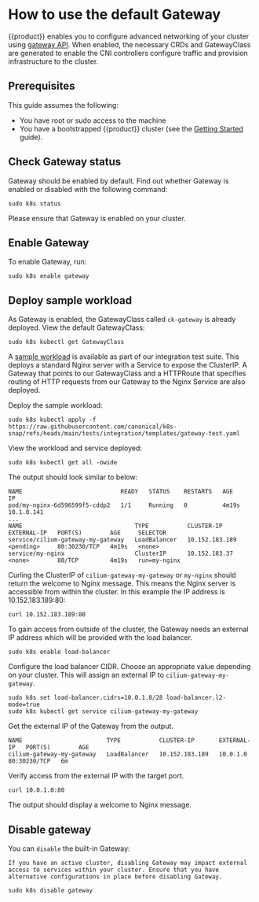 # How to use the default Gateway

{{product}} enables you to configure advanced networking of your cluster using
[gateway API]. When enabled, the necessary CRDs and GatewayClass are generated
to enable the CNI controllers configure traffic and provision infrastructure to
the cluster.

## Prerequisites

This guide assumes the following:

- You have root or sudo access to the machine
- You have a bootstrapped {{product}} cluster (see the
[Getting Started][getting-started-guide] guide).

## Check Gateway status

Gateway should be enabled by default. Find out whether Gateway is enabled or
disabled with the following command:

```
sudo k8s status
```

Please ensure that Gateway is enabled on your cluster.

## Enable Gateway

To enable Gateway, run:

```
sudo k8s enable gateway
```

## Deploy sample workload

As Gateway is enabled, the GatewayClass called `ck-gateway` is already
deployed. View the default GatewayClass:

```
sudo k8s kubectl get GatewayClass
```

A [sample workload] is available as part of our integration test
suite. This deploys a standard Nginx server with a Service to expose the
ClusterIP. A Gateway that points to our GatewayClass and a HTTPRoute that
specifies routing of HTTP requests from our Gateway to the Nginx Service
are also deployed.

Deploy the sample workload:

```
sudo k8s kubectl apply -f https://raw.githubusercontent.com/canonical/k8s-snap/refs/heads/main/tests/integration/templates/gateway-test.yaml
```

View the workload and service deployed:

```
sudo k8s kubectl get all -owide
```

The output should look similar to below:

```
NAME                            READY   STATUS    RESTARTS   AGE     IP
pod/my-nginx-6d596599f5-cddp2   1/1     Running   0          4m19s   10.1.0.141
...
NAME                                TYPE           CLUSTER-IP       EXTERNAL-IP   PORT(S)        AGE     SELECTOR
service/cilium-gateway-my-gateway   LoadBalancer   10.152.183.189   <pending>     80:30230/TCP   4m19s   <none>
service/my-nginx                    ClusterIP      10.152.183.37    <none>        80/TCP         4m19s   run=my-nginx
```

Curling the ClusterIP of `cilium-gateway-my-gateway` or `my-nginx` 
should return the welcome to Nginx message. This means the Nginx 
server is accessible from within the cluster. In this example
the IP address is 10.152.183.189:80:

```
curl 10.152.183.189:80
```

To gain access from outside of the cluster, the Gateway needs an 
external IP address which will be provided with the load balancer.

```
sudo k8s enable load-balancer
```

Configure the load balancer CIDR. Choose an appropriate value 
depending on your cluster.
This will assign an external IP to `cilium-gateway-my-gateway`.

```
sudo k8s set load-balancer.cidrs=10.0.1.0/28 load-balancer.l2-mode=true
sudo k8s kubectl get service cilium-gateway-my-gateway
```

Get the external IP of the Gateway from the output.

```
NAME                        TYPE           CLUSTER-IP       EXTERNAL-IP   PORT(S)        AGE
cilium-gateway-my-gateway   LoadBalancer   10.152.183.189   10.0.1.0      80:30230/TCP   6m
```

Verify access from the external IP with the target port.

```
curl 10.0.1.0:80
```

The output should display a welcome to Nginx message.

## Disable gateway

You can `disable` the built-in Gateway:

``` {warning}
If you have an active cluster, disabling Gateway may impact external access to services within your cluster. Ensure that you have alternative configurations in place before disabling Gateway.
```

```
sudo k8s disable gateway
```
<!-- LINKS -->
[gateway API]:https://gateway-api.sigs.k8s.io/
[getting-started-guide]: ../../tutorial/getting-started
[kubectl-guide]: ../../tutorial/kubectl
[sample workload]: https://raw.githubusercontent.com/canonical/k8s-snap/refs/heads/main/tests/integration/templates/gateway-test.yaml

